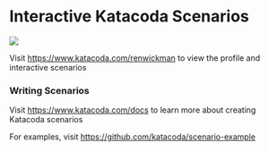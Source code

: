 # Interactive Katacoda Scenarios

[![](http://shields.katacoda.com/katacoda/renwickman/count.svg)](https://www.katacoda.com/renwickman "Get your profile on Katacoda.com")

Visit https://www.katacoda.com/renwickman to view the profile and interactive scenarios

### Writing Scenarios
Visit https://www.katacoda.com/docs to learn more about creating Katacoda scenarios

For examples, visit https://github.com/katacoda/scenario-example

